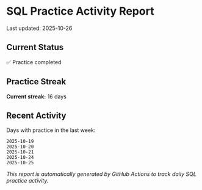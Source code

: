 # SQL Practice Activity Report

Last updated: 2025-10-26

## Current Status

✅ Practice completed

## Practice Streak

**Current streak:** 16 days

## Recent Activity

Days with practice in the last week:

```
2025-10-19
2025-10-20
2025-10-21
2025-10-24
2025-10-25
```

*This report is automatically generated by GitHub Actions to track daily SQL practice activity.*
